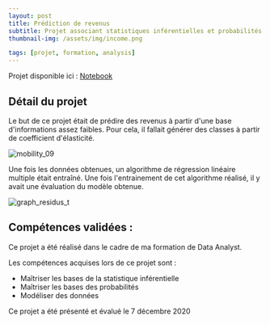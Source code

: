 ```yaml
---
layout: post
title: Prédiction de revenus
subtitle: Projet associant statistiques inférentielles et probabilités
thumbnail-img: /assets/img/income.png

tags: [projet, formation, analysis]
---
```


Projet disponible ici : [Notebook](https://github.com/Sylvariane/prediction_revenus/blob/main/P07_code.ipynb)

## Détail du projet

Le but de ce projet était de prédire des revenus à partir d'une base d'informations assez faibles. Pour cela, il fallait générer des classes à partir de coefficient d'élasticité. 

![mobility_09](https://user-images.githubusercontent.com/64648386/115592352-6880c200-a2d3-11eb-9ae0-ae3d4d652213.png)

Une fois les données obtenues, un algorithme de régression linéaire multiple était entraîné. Une fois l'entrainement de cet algorithme réalisé, il y avait une évaluation du modèle obtenue.

![graph_residus_t](https://user-images.githubusercontent.com/64648386/115592500-96660680-a2d3-11eb-9506-3da948ac4317.png)


## Compétences validées :

Ce projet a été réalisé dans le cadre de ma formation de Data Analyst.

Les compétences acquises lors de ce projet sont : 
- Maîtriser les bases de la statistique inférentielle
- Maîtriser les bases des probabilités
- Modéliser des données


Ce projet a été présenté et évalué le 7 décembre 2020
